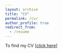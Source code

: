 ```yaml
---
layout: archive
title: "CV"
permalink: /cv/
author_profile: true
redirect_from:
  - /resume
---
```





To find my CV [[click here]([https://www.biorxiv.org/content/10.1101/2021.12.01.470743v1](https://drive.google.com/file/d/1XTMhs25TgUTgtv0NrcV2WBpAJhwTC-DI/view?usp=sharing))] 

